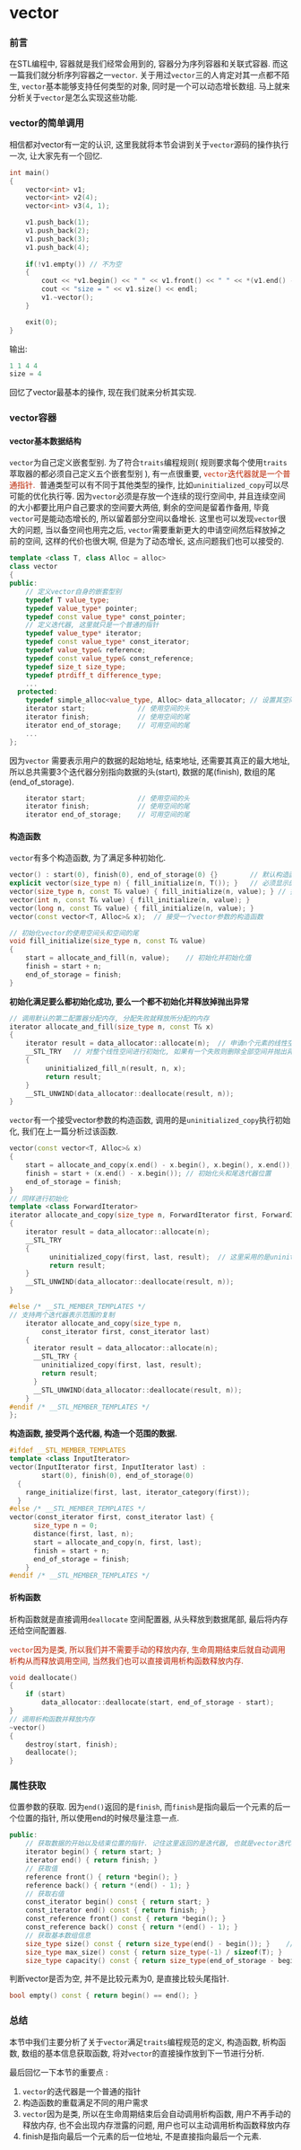# vector

### 前言

在STL编程中, 容器就是我们经常会用到的, 容器分为序列容器和关联式容器. 而这一篇我们就分析序列容器之一`vector`. 关于用过`vector`三的人肯定对其一点都不陌生, `vector`基本能够支持任何类型的对象, 同时是一个可以动态增长数组. 马上就来分析关于`vector`是怎么实现这些功能. 



### vector的简单调用

相信都对vector有一定的认识, 这里我就将本节会讲到关于`vector`源码的操作执行一次, 让大家先有一个回忆.

```c++
int main()
{
	vector<int> v1;
	vector<int> v2(4);
	vector<int> v3(4, 1);

	v1.push_back(1);
	v1.push_back(2);
	v1.push_back(3);
	v1.push_back(4);
	
	if(!v1.empty())	// 不为空
	{
		cout << *v1.begin() << " " << v1.front() << " " << *(v1.end() - 1) << " " << v1.back() <<  endl;
		cout << "size = " << v1.size() << endl;
        v1.~vector();
	}

	exit(0);
}
```

输出:

```c++
1 1 4 4
size = 4
```

回忆了vector最基本的操作, 现在我们就来分析其实现.



### vector容器

#### vector基本数据结构

`vector`为自己定义嵌套型别. 为了符合`traits`编程规则( 规则要求每个使用`traits`萃取器的都必须自己定义五个嵌套型别 ), 有一点很重要, <font color=#b20>`vector`迭代器就是一个普通指针. </font> 普通类型可以有不同于其他类型的操作, 比如`uninitialized_copy`可以尽可能的优化执行等. 因为`vector`必须是存放一个连续的现行空间中, 并且连续空间的大小都要比用户自己要求的空间要大两倍, 剩余的空间是留着作备用, 毕竟`vector`可是能动态增长的, 所以留着部分空间以备增长. 这里也可以发现`vector`很大的问题, 当以备空间也用完之后, `vector`需要重新更大的申请空间然后释放掉之前的空间, 这样的代价也很大啊, 但是为了动态增长, 这点问题我们也可以接受的.

```c++
template <class T, class Alloc = alloc>
class vector 
{
public:
  	// 定义vector自身的嵌套型别
    typedef T value_type;
    typedef value_type* pointer;
    typedef const value_type* const_pointer;
    // 定义迭代器, 这里就只是一个普通的指针
    typedef value_type* iterator;
    typedef const value_type* const_iterator;
    typedef value_type& reference;
    typedef const value_type& const_reference;
    typedef size_t size_type;
    typedef ptrdiff_t difference_type;
    ...
  protected:
    typedef simple_alloc<value_type, Alloc> data_allocator;	// 设置其空间配置器
    iterator start;				// 使用空间的头
    iterator finish;			// 使用空间的尾
    iterator end_of_storage;	// 可用空间的尾
    ...
};
```

因为`vector` 需要表示用户的数据的起始地址, 结束地址, 还需要其真正的最大地址, 所以总共需要3个迭代器分别指向数据的头(start), 数据的尾(finish), 数组的尾(end_of_storage).

```c++
    iterator start;				// 使用空间的头
    iterator finish;			// 使用空间的尾
    iterator end_of_storage;	// 可用空间的尾
```



#### 构造函数

`vector`有多个构造函数, 为了满足多种初始化. 

```c++
vector() : start(0), finish(0), end_of_storage(0) {}		// 默认构造函数
explicit vector(size_type n) { fill_initialize(n, T()); } 	// 必须显示的调用这个构造函数, 接受一个值
vector(size_type n, const T& value) { fill_initialize(n, value); } // 接受一个大小和初始化值. int和long都执行相同的函数初始化
vector(int n, const T& value) { fill_initialize(n, value); }	
vector(long n, const T& value) { fill_initialize(n, value); }
vector(const vector<T, Alloc>& x); 	// 接受一个vector参数的构造函数
```

```c++
// 初始化vector的使用空间头和空间的尾
void fill_initialize(size_type n, const T& value) 
{
    start = allocate_and_fill(n, value);	// 初始化并初始化值
    finish = start + n;
    end_of_storage = finish;
}
```

**初始化满足要么都初始化成功, 要么一个都不初始化并释放掉抛出异常**

```c++
// 调用默认的第二配置器分配内存, 分配失败就释放所分配的内存
iterator allocate_and_fill(size_type n, const T& x)
{
    iterator result = data_allocator::allocate(n);	// 申请n个元素的线性空间.
    __STL_TRY 	// 对整个线性空间进行初始化, 如果有一个失败则删除全部空间并抛出异常.
    {
         uninitialized_fill_n(result, n, x);	
         return result;
    }
    __STL_UNWIND(data_allocator::deallocate(result, n));
}
```

`vector`有一个接受vector参数的构造函数, 调用的是`uninitialized_copy`执行初始化, 我们在上一篇分析过该函数.

```c++
vector(const vector<T, Alloc>& x) 
{
    start = allocate_and_copy(x.end() - x.begin(), x.begin(), x.end());
    finish = start + (x.end() - x.begin());	// 初始化头和尾迭代器位置
    end_of_storage = finish;
}
// 同样进行初始化
template <class ForwardIterator> 
iterator allocate_and_copy(size_type n, ForwardIterator first, ForwardIterator last) 
{
	iterator result = data_allocator::allocate(n);
	__STL_TRY 
    {
          uninitialized_copy(first, last, result);	// 这里采用的是uninitialized_copy, 进行复制. 
          return result;
    }
    __STL_UNWIND(data_allocator::deallocate(result, n));
}

#else /* __STL_MEMBER_TEMPLATES */
// 支持两个迭代器表示范围的复制
    iterator allocate_and_copy(size_type n,
        const_iterator first, const_iterator last) 
    {
      iterator result = data_allocator::allocate(n);
      __STL_TRY {
        uninitialized_copy(first, last, result);
        return result;
      }
      __STL_UNWIND(data_allocator::deallocate(result, n));
    }
#endif /* __STL_MEMBER_TEMPLATES */
};
```

**构造函数, 接受两个迭代器, 构造一个范围的数据.**

```c++
#ifdef __STL_MEMBER_TEMPLATES
template <class InputIterator>
vector(InputIterator first, InputIterator last) :
        start(0), finish(0), end_of_storage(0)
  {
    range_initialize(first, last, iterator_category(first));
  }
#else /* __STL_MEMBER_TEMPLATES */
vector(const_iterator first, const_iterator last) {
      size_type n = 0;
      distance(first, last, n);
      start = allocate_and_copy(n, first, last);
      finish = start + n;
      end_of_storage = finish;
    }
#endif /* __STL_MEMBER_TEMPLATES */
```



#### 析构函数

析构函数就是直接调用`deallocate` 空间配置器, 从头释放到数据尾部, 最后将内存还给空间配置器. 

<font color=#b20>`vector`因为是类, 所以我们并不需要手动的释放内存, 生命周期结束后就自动调用析构从而释放调用空间, 当然我们也可以直接调用析构函数释放内存.</font>

```c++
void deallocate() 
{
	if (start) 
        data_allocator::deallocate(start, end_of_storage - start);
}
// 调用析构函数并释放内存
~vector() 
{ 
	destroy(start, finish);
	deallocate();
}
```



### 属性获取

位置参数的获取. 因为`end()`返回的是`finish`, 而`finish`是指向最后一个元素的后一个位置的指针, 所以使用end的时候尽量注意一点.

```c++
public:
	// 获取数据的开始以及结束位置的指针. 记住这里返回的是迭代器, 也就是vector迭代器就是该类型的指针.
    iterator begin() { return start; }
    iterator end() { return finish; }
	// 获取值
	reference front() { return *begin(); }
    reference back() { return *(end() - 1); } 
	// 获取右值
	const_iterator begin() const { return start; }
    const_iterator end() const { return finish; }
	const_reference front() const { return *begin(); }
	const_reference back() const { return *(end() - 1); }
    // 获取基本数组信息
	size_type size() const { return size_type(end() - begin()); }	 // 数组元素的个数
    size_type max_size() const { return size_type(-1) / sizeof(T); }	// 最大能存储的元素个数
    size_type capacity() const { return size_type(end_of_storage - begin()); }	// 数组的实际大小
```

判断vector是否为空, 并不是比较元素为0, 是直接比较头尾指针.

```c++
bool empty() const { return begin() == end(); }	
```



### 总结

本节中我们主要分析了关于`vector`满足`traits`编程规范的定义, 构造函数, 析构函数, 数组的基本信息获取函数, 将对`vector`的直接操作放到下一节进行分析. 

最后回忆一下本节的重要点 : 

1.  `vector`的迭代器是一个普通的指针
2.  构造函数的重载满足不同的用户需求
3.  `vector`因为是类, 所以在生命周期结束后会自动调用析构函数, 用户不再手动的释放内存, 也不会出现内存泄露的问题, 用户也可以主动调用析构函数释放内存
4.  finish是指向最后一个元素的后一位地址, 不是直接指向最后一个元素.